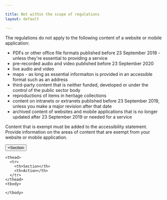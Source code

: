 ```yaml
---

title: Not within the scope of regulations
layout: default

---
```


The regulations do not apply to the following content of a website or mobile application:

<ul>
  <li>PDFs or other office file formats published before 23 September 2018 - unless they're essential to providing a service</li>
  <li>pre-recorded audio and video published before 23 September 2020</li>
  <li>live audio and video</li>
  <li>maps - as long as essential informaiton is provided in an accessible format such as an address</li>
  <li>third-party content that is neither funded, developed or under the control of the public sector body</li>
  <li>reproductions of items in heritage collections</li>
  <li>content on intranets or extranets published before 23 September 2019, unless you make a major revision after that date</li>
  <li>archived content of websites and mobile applications that is no longer updated after 23 September 2019 or needed for a service</li>
</ul>

Content that is exempt must be added to the accessibility statement. Provide information on the areas of content that are exempt from your website or mobile application.

<button class="ds_button  ds_button--secondary" id="addOneButton" onclick="addOne('outside-scope')">+Section</button>

<div>

  <table class="ds_table" data-smallscreen="boxes" id="table-outside-scope" style="display:none;">
    <caption>Outside scope of regulations</caption>

    <thead>
      <tr>
        <th>Section</th>
        <th>Action</th>
      </tr>
    </thead>
    <tbody>

    </tbody>
  </table>
</div>

<div id="addToPage">

</div>

